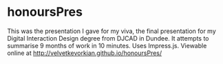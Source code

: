 honoursPres
===========
This was the presentation I gave for my viva, the final presentation for my Digital Interaction Design degree from DJCAD in Dundee. It attempts to summarise 9 months of work in 10 minutes. Uses Impress.js. Viewable online at http://velvetkevorkian.github.io/honoursPres/
